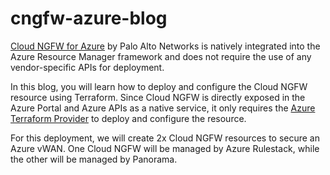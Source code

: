 # cngfw-azure-blog

[Cloud NGFW for Azure](https://www.paloaltonetworks.com/network-security/cloud-ngfw-for-azure) by Palo Alto Networks is natively integrated into the Azure Resource Manager framework and does not require the use of any vendor-specific APIs for deployment. 

In this blog, you will learn how to deploy and configure the Cloud NGFW resource using Terraform. Since Cloud NGFW is directly exposed in the Azure Portal and Azure APIs as a native service, it only requires the [Azure Terraform Provider](https://registry.terraform.io/providers/hashicorp/azurerm/latest/docs) to deploy and configure the resource.

For this deployment, we will create 2x Cloud NGFW resources to secure an Azure vWAN. One Cloud NGFW will be managed by Azure Rulestack, while the other will be managed by Panorama.
